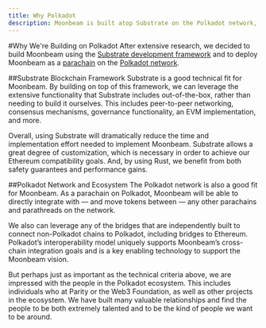```yaml
---
title: Why Polkadot
description: Moonbeam is built atop Substrate on the Polkadot network, adding speed and security to the platform.
---
```

#Why We're Building on Polkadot
After extensive research, we decided to build Moonbeam using the [Substrate development framework](/resources/glossary/#substrate) and to deploy Moonbeam as a [parachain](/resources/glossary/#parachains) on the [Polkadot network](/resources/glossary/#polkadot). 

##Substrate Blockchain Framework
Substrate is a good technical fit for Moonbeam. By building on top of this framework, we can leverage the extensive functionality that Substrate includes out-of-the-box, rather than needing to build it ourselves. This includes peer-to-peer networking, consensus mechanisms, governance functionality, an EVM implementation, and more.

Overall, using Substrate will dramatically reduce the time and implementation effort needed to implement Moonbeam.  Substrate allows a great degree of customization, which is necessary in order to achieve our Ethereum compatibility goals.  And, by using Rust, we benefit from both safety guarantees and performance gains. 

##Polkadot Network and Ecosystem
The Polkadot network is also a good fit for Moonbeam.  As a parachain on Polkadot, Moonbeam will be able to directly integrate with — and move tokens between — any other parachains and parathreads on the network.

We also can leverage any of the bridges that are independently built to connect non-Polkadot chains to Polkadot, including bridges to Ethereum. Polkadot’s interoperability model uniquely supports Moonbeam’s cross-chain integration goals and is a key enabling technology to support the Moonbeam vision.

But perhaps just as important as the technical criteria above, we are impressed with the people in the Polkadot ecosystem.  This includes individuals who at Parity or the Web3 Foundation, as well as other projects in the ecosystem.  We have built many valuable relationships and find the people to be both extremely talented and to be the kind of people we want to be around.
